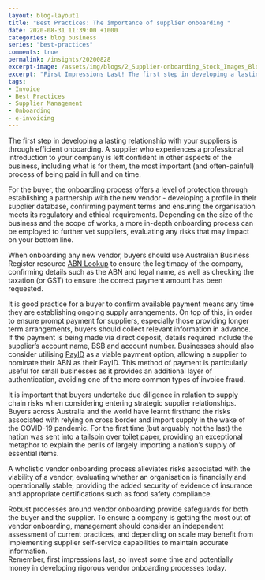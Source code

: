 ```yaml
---
layout: blog-layout1
title: "Best Practices: The importance of supplier onboarding "
date: 2020-08-31 11:39:00 +1000
categories: blog business
series: "best-practices"
comments: true
permalink: /insights/20200828
excerpt-image: /assets/img/blogs/2_Supplier-onboarding_Stock_Images_Blog_Posts_BS_28AUG2020.jpg
excerpt: "First Impressions Last! The first step in developing a lasting relationship with your suppliers is through efficient onboarding. A supplier who experiences a professional introduction to your company is left confident in..."
tags: 
- Invoice 
- Best Practices 
- Supplier Management
- Onboarding
- e-invoicing
---
```


The first step in developing a lasting relationship with your suppliers is through efficient onboarding. A supplier who experiences a professional introduction to your company is left confident in other aspects of the business, including what is for them, the most important (and often-painful) process of being paid in full and on time.  

For the buyer, the onboarding process offers a level of protection through establishing a partnership with the new vendor - developing a profile in their supplier database, confirming payment terms and ensuring the organisation meets its regulatory and ethical requirements.  Depending on the size of the business and the scope of works, a more in-depth onboarding process can be employed to further vet suppliers, evaluating any risks that may impact on your bottom line.   

When onboarding any new vendor, buyers should use Australian Business Register resource [ABN Lookup](https://abr.business.gov.au/) to ensure the legitimacy of the company, confirming details such as the ABN and legal name, as well as checking the taxation (or GST) to ensure the correct payment amount has been requested.  

It is good practice for a buyer to confirm available payment means any time they are establishing ongoing supply arrangements. On top of this, in order to ensure prompt payment for suppliers, especially those providing longer term arrangements, buyers should collect relevant information in advance. If the payment is being made via direct deposit, details required include the supplier’s account name, BSB and account number.  Businesses should also consider utilising [PayID](https://payid.com.au/) as a viable payment option, allowing a supplier to nominate their ABN as their PayID.  This method of payment is particularly useful for small businesses as it provides an additional layer of authentication, avoiding one of the more common types of invoice fraud. 

It is important that buyers undertake due diligence in relation to supply chain risks when considering entering strategic supplier relationships. Buyers across Australia and the world have learnt firsthand the risks associated with relying on cross border and import supply in the wake of the COVID-19 pandemic. For the first time (but arguably not the last) the nation was sent into a [tailspin over toilet paper](https://mumbrella.com.au/woolworths-takes-out-full-page-ads-to-explain-toilet-paper-shortage-and-new-covid-19-safety-measures-623770), providing an exceptional metaphor to explain the perils of largely importing a nation’s supply of essential items.

A wholistic vendor onboarding process alleviates risks associated with the viability of a vendor, evaluating whether an organisation is financially and operationally stable, providing the added security of evidence of insurance and appropriate certifications such as food safety compliance. 

Robust processes around vendor onboarding provide safeguards for both the buyer and the supplier.  To ensure a company is getting the most out of vendor onboarding, management should consider an independent assessment of current practices, and depending on scale may benefit from implementing supplier self-service capabilities to maintain accurate information.  
Remember, first impressions last, so invest some time and potentially money in developing rigorous vendor onboarding processes today.  
